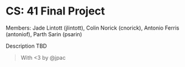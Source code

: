 # CS: 41 Final Project
Members: Jade Lintott (jlintott), Colin Norick (cnorick), Antonio Ferris (antoniof), Parth Sarin (psarin)

Description TBD

> With <3 by @jpac
